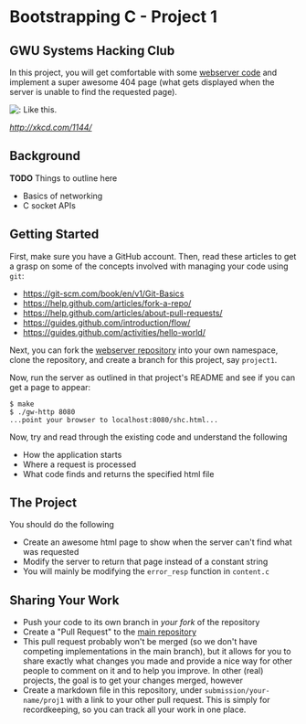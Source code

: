 # Bootstrapping C - Project 1
## GWU Systems Hacking Club

In this project, you will get comfortable with some [webserver code](https://github.com/GW-SHC/gw-http) and implement a super awesome 404 page (what gets displayed when the server is unable to find the requested page).

![<A>: Like </a>this.&nbsp;](http://imgs.xkcd.com/comics/tags.png)

*http://xkcd.com/1144/*

## Background
**TODO** Things to outline here
 - Basics of networking
 - C socket APIs

## Getting Started
First, make sure you have a GitHub account. Then, read these articles to get a grasp on some of the concepts involved with managing your code using `git`:
 - https://git-scm.com/book/en/v1/Git-Basics
 - https://help.github.com/articles/fork-a-repo/
 - https://help.github.com/articles/about-pull-requests/
 - https://guides.github.com/introduction/flow/
 - https://guides.github.com/activities/hello-world/

Next, you can fork the [webserver repository](https://github.com/GW-SHC/gw-http) into your own namespace, clone the repository, and create a branch for this project, say `project1`.

Now, run the server as outlined in that project's README and see if you can get a page to appear:
```
$ make
$ ./gw-http 8080
...point your browser to localhost:8080/shc.html...
```

Now, try and read through the existing code and understand the following
 - How the application starts
 - Where a request is processed
 - What code finds and returns the specified html file

## The Project
You should do the following
 - Create an awesome html page to show when the server can't find what was requested
 - Modify the server to return that page instead of a constant string
 - You will mainly be modifying the `error_resp` function in `content.c`

## Sharing Your Work
 - Push your code to its own branch in *your fork* of the repository
 - Create a "Pull Request" to the [main repository](https://github.com/GW-SHC/gw-http)
  - This pull request probably won't be merged (so we don't have competing implementations in the main branch), but it allows for you to share exactly what changes you made and provide a nice way for other people to comment on it and to help you improve. In other (real) projects, the goal is to get your changes merged, however
 - Create a markdown file in this repository, under `submission/your-name/proj1` with a link to your other pull request. This is simply for recordkeeping, so you can track all your work in one place.
